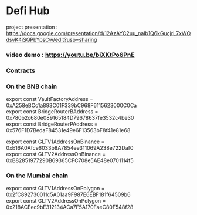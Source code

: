 # Defi Hub

project presentation : https://docs.google.com/presentation/d/12AzAYC2uu_nalb1Q6kGucjrL7xWOdsvK4iSQPbYpsCw/edit?usp=sharing

### video demo : https://youtu.be/biXKtPo6PnE


### Contracts 

### On the BNB chain
export const VaultFactoryAddress = 0xA258eBCc1a893C01F339bC968F6115623000C0Ca           
export const BridgeRouterBAddress =
  0x780b2c680e089165184D79678637fe3532c4be30              
export const BridgeRouterPAddress =
  0x576F1D7BedaF84531e49e6F13563bF8f41e81e68             

export const GLTV1AddressOnBinance =
  0xE16A0Afce6033b8A7854ee311069A238e722Daf0           
export const GLTV2AddressOnBinance =
  0xB82851977290B69365CFC708e5AE48e0701114f5                 
  
 
 
 ### On the Mumbai chain
  export const GLTV1AddressOnPolygon =
  0x2fC892730011c5A01aa9F987E6EBF181f64509b6               
export const GLTV2AddressOnPolygon =
  0x218ACEec9bE312134ACa7F5A170FaeC80F548f28                 
